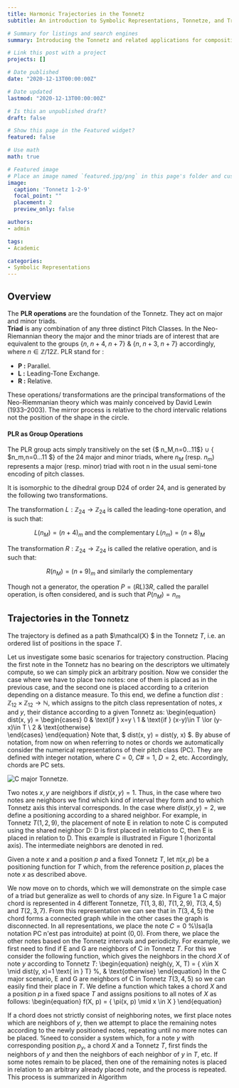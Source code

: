 ```yaml
---
title: Harmonic Trajectories in the Tonnetz
subtitle: An introduction to Symbolic Representations, Tonnetze, and Trajectories. 

# Summary for listings and search engines
summary: Introducing the Tonnetz and related applications for composition and musical analysis. 

# Link this post with a project
projects: []

# Date published
date: "2020-12-13T00:00:00Z"

# Date updated
lastmod: "2020-12-13T00:00:00Z"

# Is this an unpublished draft?
draft: false

# Show this page in the Featured widget?
featured: false

# Use math
math: true

# Featured image
# Place an image named `featured.jpg/png` in this page's folder and customize its options here.
image:
  caption: 'Tonnetz 1-2-9'
  focal_point: ""
  placement: 2
  preview_only: false

authors:
- admin

tags:
- Academic

categories:
- Symbolic Representations
---
```




## Overview

The **PLR operations** are the foundation of the Tonnetz. 
They act on major and minor triads.  
**Triad** is any combination of any three distinct Pitch Classes. In the Neo-Riemannian theory the major and the minor triads are of interest that are equivalent to the groups $\{n, \; n+4, \; n+7\}$ \& $\{n, \; n+3, \; n+7 \}$ accordingly, where $n \in \mathbb{Z}/12\mathbb{Z}$.
PLR stand for :
- **P :** Parallel.
- **L :** Leading-Tone Exchange. 
- **R :** Relative.

These operations/ transformations are the principal transformations of the Neo-Riemmanian theory which was mainly conceived by David Lewin (1933–2003).
The mirror process is relative to the chord intervalic relations not the position of the shape in the circle.


#### PLR as Group Operations

The PLR group acts simply transitively on the set {$ n_M,n=0…11$} $\cup$ { $n_m,n=0…11 $}  of the 24 major and minor triads, where $n_M$ (resp. $n_m$) represents a major (resp. minor) triad with root n in the usual semi-tone encoding of pitch classes.

It is isomorphic to the dihedral group D24 of order 24, and is generated by the following two transformations.

The transformation $L: \mathbb{Z} _{24} \to \mathbb{Z} _{24}$ is called the leading-tone operation, and is such that:

$$
L(n_M)=(n+4)_m  \textrm{ and the complementary }  L(n_m)=(n+8)_M     
$$


The transformation $R: \mathbb{Z} _{24} \to \mathbb{Z} _{24}$ is called the relative operation, and is such that:

$$
R(n_M)=(n+9)_m   \textrm{ and similarly the complementary } 
$$

Though not a generator, the operation $P=(RL)3R$, called the parallel operation, is often considered, and is such that $P(n_M)=n_m$


## Trajectories in the Tonnetz


The trajectory is defined as a path $\mathcal{X} $ in the Tonnetz $T$, i.e. an ordered list of  positions in the space $T$. 

Let us investigate some basic scenarios for trajectory construction. 
Placing the first note in the Tonnetz has no bearing on the descriptors we ultimately compute, 
so we can simply pick an arbitrary position. Now we consider the case where we have to place two notes: 
one of them is placed as in the previous case, and the second one is placed according to a criterion 
depending on a distance measure. To this end, we define a function $dist: \mathbb{Z} _{12} \times \mathbb{Z} _{12} \to \mathbb{N}$,
which assigns to the pitch class representation of notes, $x$ and $y$, their distance according to a given Tonnetz as:
    \begin{equation}
        dist(x, y) = 
        \begin{cases}
            0 & \text{if } x=y  \\
            1 & \text{if } (x-y)\in T \lor (y-x)\in T   \\
            2 & \text{otherwise}    
        \end{cases}
    \end{equation}
Note that, $ dist(x, y) = dist(y, x) $. 
By abuse of notation, from now on when referring to notes or chords we automatically consider the numerical representations of their pitch class (PC). They are defined with integer notation, where $C=0$, $C\#=1$, $D=2$,  etc. Accordingly, chords are PC sets. 

![C major Tonnetze.](./figs/Cmaj_Tonnetze.png "Figure 1 : The representation of a C major chord, i.e. the
pitch class set Cmaj = {0, 4, 7}, in four different Ton-
netze. The notes of the chord are illustrated in blue. The
intermediate edges and notes (connecting the chord repre-
sentation) are denoted in red. The note C = 0 is always
placed at point (0, 0).")
    
Two notes $x, y$ are neighbors if $dist(x, y)=1$. Thus, in the case where two notes are neighbors we find which kind of interval they form and to which Tonnetz axis this interval corresponds. In the case where $dist(x, y)=2$, we define a positioning according to a shared neighbor. 
For example, in Tonnetz $T( 1, 2, 9)$, the placement of note E in relation to note C is computed using the shared neighbor D: D is first placed in relation to C, then E is placed in relation to D. This example is illustrated in Figure 1 (horizontal axis). The intermediate neighbors are denoted in red.

Given a note $x$ and a position $p$ and a fixed Tonnetz $T$, let $\pi(x, p)$ be a positioning function for $T$ which, from the reference position $p$, places the note $x$ as described above.

We now move on to chords, which we will demonstrate on the simple case of a triad but generalize as well to chords of any size. In Figure 1 a C major chord is represented in 4 different Tonnetze, $T(1, 3, 8)$, $T(1, 2, 9)$, $T(3, 4, 5)$ and $T(2, 3, 7)$. From this representation we can see that in $T(3, 4, 5)$ the chord forms a connected graph while in the other cases the graph is disconnected. In all representations, we place the note $C= 0$ %\Isa{la notation PC n'est pas introduite} 
at point $(0, 0)$. From there, we place the other notes based on the Tonnetz intervals and periodicity. For example, we first need to find if E and G are neighbors of C in Tonnetz $T$.
For this we consider the following function, which gives the neighbors in the chord $X$ of note $y$ according to Tonnetz $T$:
\begin{equation}
    neigh(y, X, T) =
       \{ x\in X \mid dist(y, x)=1  \text{ in } T\} %, & \text{otherwise}
\end{equation}
In the C major scenario, E and G are neighbors of C in Tonnetz $T(3, 4, 5)$ so we can easily find their place in $T$. We define a function which takes a chord $X$ and a position $p$ in a fixed space $T$ and assigns positions to all notes of $X$ as follows:
    \begin{equation}
        f(X, p) = \{ \pi(x, p) \mid x \in X \}
    \end{equation}    


If a chord does not strictly consist of neighboring notes, we 
first place notes which are neighbors of $y$, then we attempt to place the remaining notes according to the newly positioned notes, repeating until no more notes can be placed.
%need to consider a system which, for a note $y$ with corresponding position $p_y$, a chord $X$ and a Tonnetz $T$, first finds the neighbors of $y$ and then the neighbors of each neighbor of $y$ in $T$, etc.
If some notes remain to be placed, then one of the remaining notes is placed in relation to an arbitrary already placed note, and the process is repeated. This process is summarized in Algorithm
